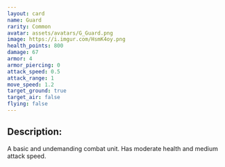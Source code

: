 ```yaml
---
layout: card
name: Guard
rarity: Common
avatar: assets/avatars/G_Guard.png
image: https://i.imgur.com/HsmK4oy.png
health_points: 800
damage: 67
armor: 4
armor_piercing: 0
attack_speed: 0.5
attack_range: 1
move_speed: 1.2
target_ground: true
target_air: false
flying: false
---
```


## Description:

A basic and undemanding combat unit. Has moderate health and medium attack speed.